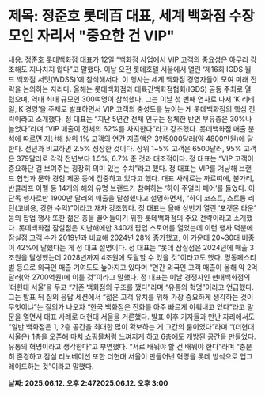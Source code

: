 # **제목: 정준호 롯데百 대표, 세계 백화점 수장 모인 자리서 "중요한 건 VIP"**

  내용: 정준호 롯데백화점 대표가 12일 “백화점 사업에서 VIP 고객의 중요성은 아무리 강조해도 지나치지 않다”고 말했다. 이날 오전 롯데호텔 서울에서 열린 ‘제16회 IGDS 월드 백화점 서밋(WDSS)’에 참석해서다. 이 행사는 세계 백화점 경영자들이 모여 미래 전략을 논의하는 자리다. 올해는 롯데백화점과 대륙간백화점협회(IGDS) 공동 주최로 열렸으며, 역대 최대 규모인 300여명이 참석했다.            그는 이날 첫 번째 연사로 나서 ‘K 리테일, K 경영’을 주제로 발표하면서 VIP 고객의 충성도를 높이는 게 롯데백화점의 핵심 전략이라고 소개했다. 정 대표는 “지난 5년간 전체 인구는 정체한 반면 부유층은 30%나 늘었다”라며 “VIP 매출이 전체의 62%를 차지한다”라고 강조했다.            롯데백화점 매출 분석에 따르면 지난해 상위 1% 고객의 연간 지출액은 3만5000달러(약 4800만원)에 달한다. 전년과 비교하면 2.5% 성장한 것이다. 상위 1~5% 고객은 6500달러, 95% 고객은 379달러로 각각 전년보다 1.5%, 6.7% 준 것과 대조적이다. 정 대표는 “VIP 고객이 중요하단 걸 보여주는 굉장히 의미 있는 수치”라고 했다.                                                                                                                   정 대표는 VIP를 겨냥해 브랜드 협업과 문화 경험 제공 등에 집중하고 있다고 했다. 대표 사례로는 까르띠에, 불가리, 반클리프 아펠 등 14개의 해외 유명 브랜드가 참여하는 ‘하이 주얼리 페어’를 들었다. 이 단독 행사로만 1900만 달러의 매출을 달성했다고 설명하면서, “하이 코스트, 스트롱 리턴(고비용, 강한 수익)”이라고 재차 강조했다.               정 대표는 올해 상반기 열린 ‘포켓몬 타운’ 등의 팝업 행사 또한 젊은 층을 끌어들이기 위한 롯데백화점의 주요 전략이라고 소개했다. 롯데백화점 잠실점은 지난해에만 340개 팝업 스토어를 열었는데 이런 행사 덕분에 잠실점 고객 수가 2019년과 비교해 2024년 28% 증가했고, 이 가운데 20~30대 비중이 42%에 달했다는 게 정 대표 설명이다. 정 대표는 “롯데 잠실점은 2024년에 매출 3조원을 달성했는데 2028년까지 4조원에 도달할 수 있을 것”이라고도 했다. 명동페스티벌 등으로 외국인 매출 기여도도 높아지고 있다며 “연간 외국인 고객 매출이 올해 약 2억 달러(약 2700억원)에 이를 것”이라고 말했다.           정 대표는 이날 경쟁사인 현대백화점의 ‘더현대 서울’을 두고 “기존 백화점의 구조를 깼다”라며 “유통의 혁명”이라고 언급했다.                                                                                                                  그는 발표 뒤 질의 응답 세션에서 “젊은 고객 유치를 위해 가장 중요하게 생각하는 것이 무엇이냐”는 질의가 나오자 “한국 백화점은 진화를 아주 빠르게 이뤄내고 있다”라고 말문을 열면서 대표 사례로 더현대 서울을 거론했다. 발표 이후 기자들과 만난 자리에서도 “일반 백화점은 1, 2층 공간을 최대한 많이 확보하는 게 그간의 룰이었다”라며 “(더현대 서울은) 1층을 오픈해 마치 쇼핑몰처럼 느껴지게 하고 6층에도 개방된 공간을 만들었다. 유통의 혁명이라고 생각한다”고 부연했다. “서로 배워야 할 건 배워야 한다”라며 “충분히 존경하고 잠실 리노베이션 또한 더현대 서울이 만들어낸 혁명을 롯데 방식으로 업그레이드하는 것”이라고 말했다.

  **날짜: 2025.06.12. 오후 2:472025.06.12. 오후 3:00**